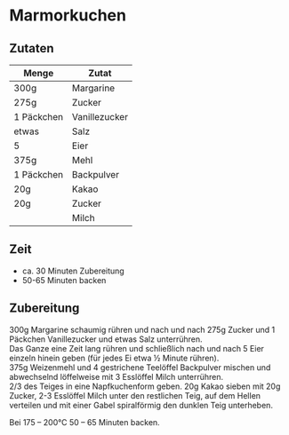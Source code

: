 # Marmorkuchen

## Zutaten

|Menge     |Zutat        |
|----------|-------------|
|300g      |Margarine    |
|275g      |Zucker       |
|1 Päckchen|Vanillezucker|
|etwas     |Salz         |
|5         |Eier         |
|375g      |Mehl         |
|1 Päckchen|Backpulver   |
|20g       |Kakao        |
|20g       |Zucker       |
|          |Milch        |


## Zeit

* ca. 30 Minuten Zubereitung
* 50-65 Minuten backen


## Zubereitung

300g Margarine schaumig rühren und nach und nach 275g Zucker und 
1 Päckchen Vanillezucker und etwas Salz unterrühren.  
Das Ganze eine Zeit lang rühren und schließlich nach und nach 5 Eier einzeln hinein geben 
(für jedes Ei etwa ½ Minute rühren).  
375g Weizenmehl und 4 gestrichene Teelöffel Backpulver mischen und 
abwechselnd löffelweise mit 3 Esslöffel Milch unterrühren.  
2/3 des Teiges in eine Napfkuchenform geben. 20g Kakao sieben mit 20g Zucker, 
2-3 Esslöffel Milch unter den restlichen Teig, auf dem Hellen verteilen und 
mit einer Gabel spiralförmig den dunklen Teig unterheben.

Bei 175 – 200°C 50 – 65 Minuten backen.
